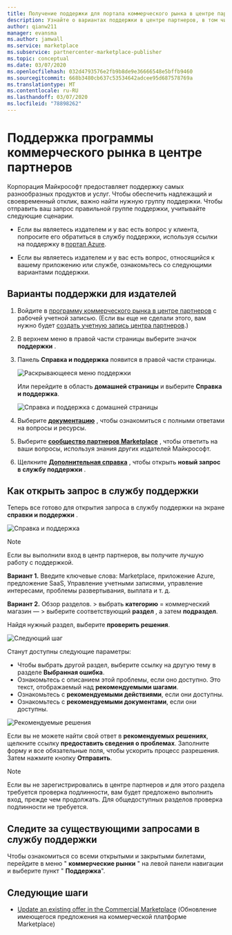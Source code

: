 ```yaml
---
title: Получение поддержки для портала коммерческого рынка в центре партнеров
description: Узнайте о вариантах поддержки в центре партнеров, в том числе о том, как отправить запрос в службу поддержки.
author: qianw211
manager: evansma
ms.author: jamwall
ms.service: marketplace
ms.subservice: partnercenter-marketplace-publisher
ms.topic: conceptual
ms.date: 03/07/2020
ms.openlocfilehash: 032d4793576e2fb9b8de9e36666548e5bffb9460
ms.sourcegitcommit: 668b3480cb637c53534642adcee95d687578769a
ms.translationtype: MT
ms.contentlocale: ru-RU
ms.lasthandoff: 03/07/2020
ms.locfileid: "78898262"
---
```

# <a name="support-for-the-commercial-marketplace-program-in-partner-center"></a>Поддержка программы коммерческого рынка в центре партнеров

Корпорация Майкрософт предоставляет поддержку самых разнообразных продуктов и услуг. Чтобы обеспечить надлежащий и своевременный отклик, важно найти нужную группу поддержки. Чтобы отправить ваш запрос правильной группе поддержки, учитывайте следующие сценарии. 

- Если вы являетесь издателем и у вас есть вопрос у клиента, попросите его обратиться в службу поддержки, используя ссылки на поддержку в [портал Azure](https://portal.azure.com/). 

- Если вы являетесь издателем и у вас есть вопрос, относящийся к вашему приложению или службе, ознакомьтесь со следующими вариантами поддержки.

## <a name="support-options-for-publishers"></a>Варианты поддержки для издателей

1. Войдите в [программу коммерческого рынка в центре партнеров](https://partner.microsoft.com/dashboard/commercial-marketplace/overview) с рабочей учетной записью. (Если вы еще не сделали этого, вам нужно будет [создать учетную запись центра партнеров](./create-account.md).)

1. В верхнем меню в правой части страницы выберите значок **поддержки** . 
 
1. Панель **Справка и поддержка** появится в правой части страницы. 
 
   ![Раскрывающееся меню поддержки](./media/commercial-marketplace-support-pane.png)

    Или перейдите в область **домашней страницы** и выберите **Справка и поддержка**.

   ![Справка и поддержка с домашней страницы](./media/homepage-help-support.png)

1. Выберите **[документацию](../index.md)** , чтобы ознакомиться с полными ответами на вопросы и ресурсы. 

1. Выберите **[сообщество партнеров Marketplace](https://www.microsoftpartnercommunity.com/t5/Azure-Marketplace-and-AppSource/bd-p/2222)** , чтобы ответить на ваши вопросы, используя знания других издателей Майкрософт. 

1. Щелкните **[Дополнительная справка](https://aka.ms/marketplacepublishersupport)** , чтобы открыть **новый запрос в службу поддержки** .  

## <a name="how-to-open-a-support-ticket"></a>Как открыть запрос в службу поддержки

Теперь все готово для открытия запроса в службу поддержки на экране **справки и поддержки** .

![Справка и поддержка](./media/help-and-support.png)

>[!Note]
>Если вы выполнили вход в центр партнеров, вы получите лучшую работу с поддержкой.

**Вариант 1.** Введите ключевые слова: Marketplace, приложение Azure, предложение SaaS, Управление учетными записями, управление интересами, проблемы развертывания, выплата и т. д.

**Вариант 2.** Обзор разделов. > выбрать **категорию** = коммерческий магазин — > выберите соответствующий **раздел** , а затем **подраздел**.

Найдя нужный раздел, выберите **проверить решения**.

![Следующий шаг](./media/next-step.png)

Станут доступны следующие параметры:

* Чтобы выбрать другой раздел, выберите ссылку на другую тему в разделе **Выбранная ошибка**.
* Ознакомьтесь с описанием этой проблемы, если оно доступно.  Это текст, отображаемый над **рекомендуемыми шагами**.
* Ознакомьтесь с **рекомендуемыми действиями**, если они доступны.
* Ознакомьтесь с **рекомендуемыми документами**, если они доступны.

![Рекомендуемые решения](./media/recommended-solutions.png)

Если вы не можете найти свой ответ в **рекомендуемых решениях**, щелкните ссылку **предоставить сведения о проблемах**.  Заполните форму и все обязательные поля, чтобы ускорить процесс разрешения.  Затем нажмите кнопку **Отправить**.

>[!Note]
>Если вы не зарегистрировались в центре партнеров и для этого раздела требуется проверка подлинности, вам будет предложено выполнить вход, прежде чем продолжать.  Для общедоступных разделов проверка подлинности не требуется.

## <a name="track-your-existing-support-requests"></a>Следите за существующими запросами в службу поддержки 

Чтобы ознакомиться со всеми открытыми и закрытыми билетами, перейдите в меню " **коммерческие рынки** " на левой панели навигации и выберите пункт " **Поддержка**".

## <a name="next-steps"></a>Следующие шаги

- [Update an existing offer in the Commercial Marketplace](./update-existing-offer.md) (Обновление имеющегося предложения на коммерческой платформе Marketplace)
